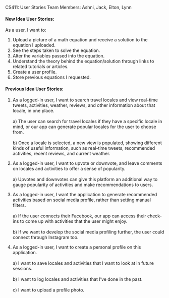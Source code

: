 CS411: User Stories
Team Members: Ashni, Jack, Elton, Lynn

#### New Idea User Stories:
As a user, I want to:
1. Upload a picture of a math equation and receive a solution to the equation I uploaded.
2. See the steps taken to solve the equation.
3. Alter the variables passed into the equation.
4. Understand the theory behind the equation/solution through links to related tutorials or articles.
5. Create a user profile.
6. Store previous equations I requested.

#### Previous Idea User Stories:
1) As a logged-in user, I want to search travel locales and view real-time tweets, activities, weather, reviews, and other information about that locale, in one place.<br><br>
a) The user can search for travel locales if they have a specific locale in mind, or our app can generate popular locales for the user to choose from.<br><br>
b) Once a locale is selected, a new view is populated, showing different kinds of useful information, such as real-time tweets, recommended activities, recent reviews, and current weather.
2) As a logged-in user, I want to upvote or downvote, and leave comments on locales and activities to offer a sense of popularity.<br><br>
a) Upvotes and downvotes can give this platform an additional way to gauge popularity of activities and make recommendations to users.

3) As a logged-in user, I want the application to generate recommended activities based on social media profile, rather than setting manual filters.<br><br>
a) If the user connects their Facebook, our app can access their check-ins to come up with activities that the user might enjoy.<br><br>
b) If we want to develop the social media profiling further, the user could connect through Instagram too.
4) As a logged-in user, I want to create a personal profile on this application.<br><br>
a) I want to save locales and activities that I want to look at in future sessions.<br><br>
b) I want to log locales and activities that I’ve done in the past.<br><br>
c) I want to upload a profile photo.
